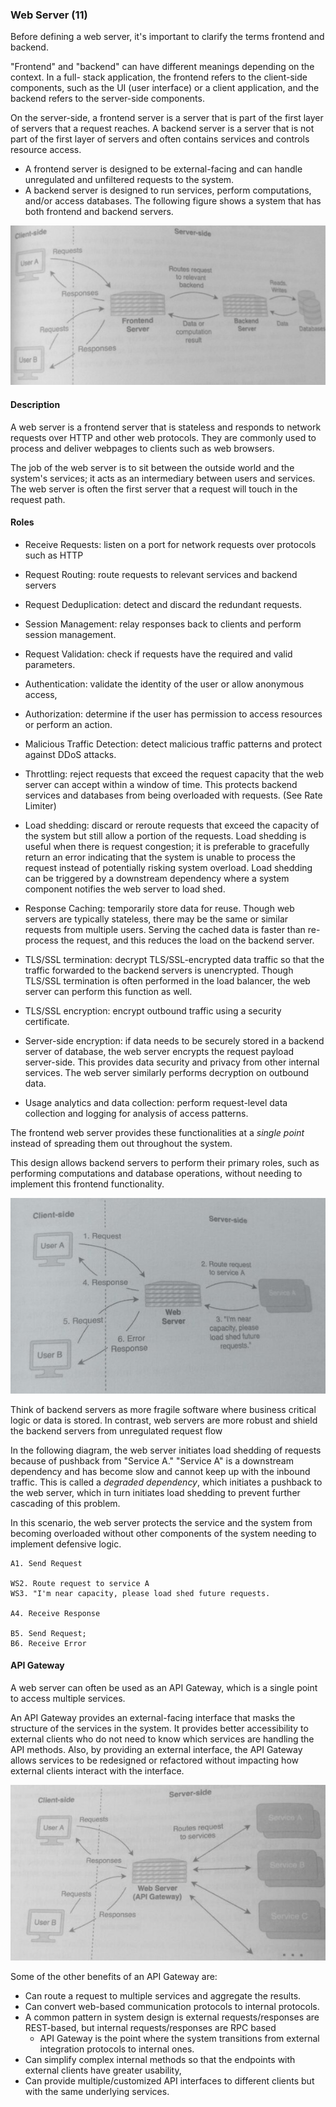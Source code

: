 ### Web Server (11)

Before defining a web server, it's important to clarify the terms frontend and backend.

"Frontend" and "backend" can have different meanings depending on the context. In a full-
stack application, the frontend refers to the client-side components, such as the UI (user
interface) or a client application, and the backend refers to the server-side components.

On the server-side, a frontend server is a server that is part of the first layer of servers that a
request reaches. A backend server is a server that is not part of the first layer of servers and
often contains services and controls resource access.

* A frontend server is designed to be external-facing and can handle unregulated and
  unfiltered requests to the system.
* A backend server is designed to run services, perform computations, and/or access databases. The
  following figure shows a system that has both frontend and backend servers.

![](../imgs/0033.jpg)

#### Description
A web server is a frontend server that is stateless and responds to network requests over HTTP
and other web protocols. They are commonly used to process and deliver webpages to clients
such as web browsers. 

The job of the web server is to sit between the outside world and the system's services; 
it acts as an intermediary between users and services. The web server is often
the first server that a request will touch in the request path.

#### Roles
* Receive Requests: listen on a port for network requests over protocols such as HTTP
* Request Routing: route requests to relevant services and backend servers
* Request Deduplication: detect and discard the redundant requests.
* Session Management: relay responses back to clients and perform session management.
* Request Validation: check if requests have the required and valid parameters.
* Authentication: validate the identity of the user or allow anonymous access,
* Authorization: determine if the user has permission to access resources or perform
  an action.
* Malicious Traffic Detection: detect malicious traffic patterns and protect against
  DDoS attacks.
* Throttling: reject requests that exceed the request capacity that the web server can
  accept within a window of time. This protects backend services and databases from
  being overloaded with requests. (See Rate Limiter)
* Load shedding: discard or reroute requests that exceed the capacity of the system but
  still allow a portion of the requests. Load shedding is useful when there is request
  congestion; it is preferable to gracefully return an error indicating that the system is
  unable to process the request instead of potentially risking system overload. Load
  shedding can be triggered by a downstream dependency where a system component
  notifies the web server to load shed.
* Response Caching: temporarily store data for reuse. Though web servers are typically
  stateless, there may be the same or similar requests from multiple users. Serving the
  cached data is faster than re-process the request, and this reduces the load on the
  backend server.
* TLS/SSL termination: decrypt TLS/SSL-encrypted data traffic so that the traffic
  forwarded to the backend servers is unencrypted. Though TLS/SSL termination is
  often performed in the load balancer, the web server can perform this function as well.
* TLS/SSL encryption: encrypt outbound traffic using a security certificate.

* Server-side encryption: if data needs to be securely stored in a backend server of
  database, the web server encrypts the request payload server-side. This provides data
  security and privacy from other internal services. The web server similarly performs
  decryption on outbound data.
* Usage analytics and data collection: perform request-level data collection and
  logging for analysis of access patterns.

The frontend web server provides these functionalities at a *single point* instead of spreading
them out throughout the system.

This design allows backend servers to perform their primary roles, such as performing
computations and database operations, without needing to implement this frontend functionality.

![](../imgs/0034.jpg)

Think of backend servers as more fragile software where business critical logic or data is stored. 
In contrast, web servers are more robust and shield the backend servers from unregulated request flow

In the following diagram, the web server initiates load shedding of requests because of
pushback from "Service A." "Service A" is a downstream dependency and has become slow and
cannot keep up with the inbound traffic. This is called a *degraded dependency*, which initiates
a pushback to the web server, which in turn initiates load shedding to prevent further
cascading of this problem.

In this scenario, the web server protects the service and the system from becoming overloaded
without other components of the system needing to implement defensive logic.

```
A1. Send Request

WS2. Route request to service A
WS3. "I'm near capacity, please load shed future requests.

A4. Receive Response

B5. Send Request;
B6. Receive Error
```

#### API Gateway
A web server can often be used as an API Gateway, which is a single point to access multiple
services.

An API Gateway provides an external-facing interface that masks the structure of the
services in the system. It provides better accessibility to external clients who do not need to
know which services are handling the API methods. Also, by providing an external interface,
the API Gateway allows services to be redesigned or refactored without impacting how
external clients interact with the interface.

![](../imgs/0035.jpg)

Some of the other benefits of an API Gateway are:

* Can route a request to multiple services and aggregate the results.
* Can convert web-based communication protocols to internal protocols.
* A common pattern in system design is external requests/responses are REST-based,
  but internal requests/responses are RPC based
  * API Gateway is the point where the system transitions from external
    integration protocols to internal ones.
* Can simplify complex internal methods so that the endpoints with external clients have
  greater usability,
* Can provide multiple/customized API interfaces to different clients but with the same
  underlying services.
